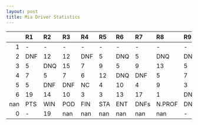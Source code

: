 ```yaml
---
layout: post 
title: Mia Driver Statistics
--- 
```


|     | R1   | R2   | R3   | R4   | R5   | R6   | R7   | R8     | R9   | R10   | R11   | R12   | Points   | Pos   |
|----:|:-----|:-----|:-----|:-----|:-----|:-----|:-----|:-------|:-----|:------|:------|:------|:---------|:------|
|   1 | -    | -    | -    | -    | -    | -    | -    | -      | -    | -     | -     | -     | nan      | nan   |
|   2 | DNF  | 12   | 12   | DNF  | 5    | DNQ  | 5    | DNQ    | DNF  | 8     | DNF   | 2     | nan      | nan   |
|   3 | 5    | DNQ  | 15   | 7    | 9    | 5    | 9    | 13     | 5    | 4     | 8     | 8     | 15.0     | 18.0  |
|   4 | 7    | 5    | 7    | 6    | 12   | DNQ  | DNF  | 5      | 7    | 9     | 5     | 8     | 14.0     | 17.0  |
|   5 | 5    | DNF  | DNF  | NC   | 4    | 10   | 4    | 9      | 3    | 3     | DNF   | 8     | 33.0     | 14.0  |
|   6 | 19   | 14   | 10   | 3    | 3    | 13   | 17   | 1      | DNF  | -     | -     | -     | 4.0      | 24.0  |
| nan | PTS  | WIN  | POD  | FIN  | STA  | ENT  | DNFs | N.PROF | DNQ  | %FIN  | PPR   | BST   | CHA      | RNK   |
|   0 | -    | 19   | nan  | nan  | nan  | nan  | nan  | nan    | -    | DNF   | 2     | 5     | 8        | 5     |